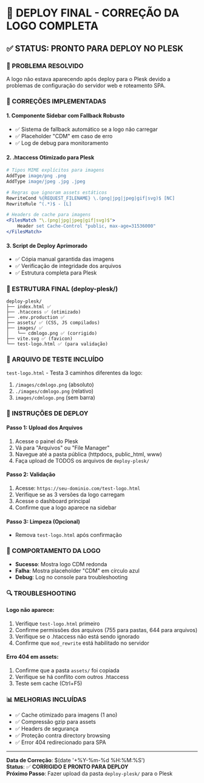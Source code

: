 # 🚀 DEPLOY FINAL - CORREÇÃO DA LOGO COMPLETA

## ✅ STATUS: PRONTO PARA DEPLOY NO PLESK

### 🎯 PROBLEMA RESOLVIDO

A logo não estava aparecendo após deploy para o Plesk devido a problemas de configuração do servidor web e roteamento SPA.

### 🔧 CORREÇÕES IMPLEMENTADAS

#### 1. Componente Sidebar com Fallback Robusto

- ✅ Sistema de fallback automático se a logo não carregar
- ✅ Placeholder "CDM" em caso de erro
- ✅ Log de debug para monitoramento

#### 2. .htaccess Otimizado para Plesk

```apache
# Tipos MIME explícitos para imagens
AddType image/png .png
AddType image/jpeg .jpg .jpeg

# Regras que ignoram assets estáticos
RewriteCond %{REQUEST_FILENAME} \.(png|jpg|jpeg|gif|svg)$ [NC]
RewriteRule ^(.*)$ - [L]

# Headers de cache para imagens
<FilesMatch "\.(png|jpg|jpeg|gif|svg)$">
    Header set Cache-Control "public, max-age=31536000"
</FilesMatch>
```

#### 3. Script de Deploy Aprimorado

- ✅ Cópia manual garantida das imagens
- ✅ Verificação de integridade dos arquivos
- ✅ Estrutura completa para Plesk

### 📁 ESTRUTURA FINAL (deploy-plesk/)

```
deploy-plesk/
├── index.html ✅
├── .htaccess ✅ (otimizado)
├── .env.production ✅
├── assets/ ✅ (CSS, JS compilados)
├── images/ ✅
│   └── cdmlogo.png ✅ (corrigido)
├── vite.svg ✅ (favicon)
└── test-logo.html ✅ (para validação)
```

### 🧪 ARQUIVO DE TESTE INCLUÍDO

`test-logo.html` - Testa 3 caminhos diferentes da logo:

1. `/images/cdmlogo.png` (absoluto)
2. `./images/cdmlogo.png` (relativo)
3. `images/cdmlogo.png` (sem barra)

### 🚀 INSTRUÇÕES DE DEPLOY

#### Passo 1: Upload dos Arquivos

1. Acesse o painel do Plesk
2. Vá para "Arquivos" ou "File Manager"
3. Navegue até a pasta pública (httpdocs, public_html, www)
4. Faça upload de TODOS os arquivos de `deploy-plesk/`

#### Passo 2: Validação

1. Acesse: `https://seu-dominio.com/test-logo.html`
2. Verifique se as 3 versões da logo carregam
3. Acesse o dashboard principal
4. Confirme que a logo aparece na sidebar

#### Passo 3: Limpeza (Opcional)

- Remova `test-logo.html` após confirmação

### 🎨 COMPORTAMENTO DA LOGO

- **Sucesso**: Mostra logo CDM redonda
- **Falha**: Mostra placeholder "CDM" em círculo azul
- **Debug**: Log no console para troubleshooting

### 🔍 TROUBLESHOOTING

#### Logo não aparece:

1. Verifique `test-logo.html` primeiro
2. Confirme permissões dos arquivos (755 para pastas, 644 para arquivos)
3. Verifique se o .htaccess não está sendo ignorado
4. Confirme que `mod_rewrite` está habilitado no servidor

#### Erro 404 em assets:

1. Confirme que a pasta `assets/` foi copiada
2. Verifique se há conflito com outros .htaccess
3. Teste sem cache (Ctrl+F5)

### 📊 MELHORIAS INCLUÍDAS

- ✅ Cache otimizado para imagens (1 ano)
- ✅ Compressão gzip para assets
- ✅ Headers de segurança
- ✅ Proteção contra directory browsing
- ✅ Error 404 redirecionado para SPA

---

**Data de Correção**: $(date '+%Y-%m-%d %H:%M:%S')  
**Status**: ✅ **CORRIGIDO E PRONTO PARA DEPLOY**  
**Próximo Passo**: Fazer upload da pasta `deploy-plesk/` para o Plesk
